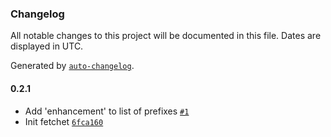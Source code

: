 ### Changelog

All notable changes to this project will be documented in this file. Dates are displayed in UTC.

Generated by [`auto-changelog`](https://github.com/CookPete/auto-changelog).

#### 0.2.1

- Add 'enhancement' to list of prefixes [`#1`](https://github.com/brysonbw/fetchet/pull/1)
- Init fetchet [`6fca160`](https://github.com/brysonbw/fetchet/commit/6fca16019ff6f2fd60a6e95e1b15fcfb36bc0e53)
